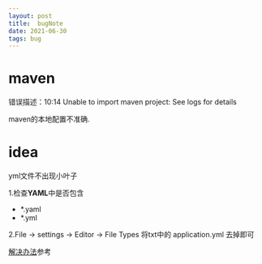 ```yaml
---
layout: post 
title:  bugNote
date: 2021-06-30
tags: bug
---
```




# maven

错误描述：10:14	Unable to import maven project: See logs for details

maven的本地配置不准确.

# idea

yml文件不出现小叶子

1.检查**YAML**中是否包含

- *.yaml
- *.yml

2.File -> settings -> Editor -> File Types  将txt中的 application.yml 去掉即可

[解决办法](https://www.codenong.com/cs105599707/)参考

